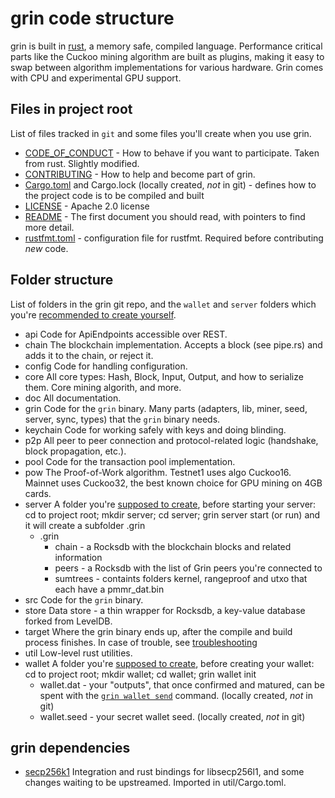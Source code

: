 # grin code structure
grin is built in [rust](https://www.rust-lang.org/), a memory safe, compiled language. Performance critical parts like the Cuckoo mining algorithm are built as plugins, making it easy to swap between algorithm implementations for various hardware. Grin comes with CPU and experimental GPU support.

## Files in project root
List of files tracked in `git` and some files you'll create when you use grin.
- [CODE_OF_CONDUCT](../CODE_OF_CONDUCT.md) - How to behave if you want to participate. Taken from rust. Slightly modified.
- [CONTRIBUTING](../CONTRIBUTING.md) - How to help and become part of grin.
- [Cargo.toml](../Cargo.toml) and Cargo.lock (locally created, _not_ in git) - defines how to the project code is to be compiled and built
- [LICENSE](../LICENSE) - Apache 2.0 license
- [README](../README.md) - The first document you should read, with pointers to find more detail.
- [rustfmt.toml](../rustfmt.toml) - configuration file for rustfmt. Required before contributing _new_ code.

## Folder structure
List of folders in the grin git repo, and the `wallet` and `server` folders which you're [recommended to create yourself](build.md#running-a-node).
- api
  Code for ApiEndpoints accessible over REST.
- chain
  The blockchain implementation. Accepts a block (see pipe.rs) and adds it to the chain, or reject it.
- config
  Code for handling configuration.
- core
  All core types: Hash, Block, Input, Output, and how to serialize them. Core mining algorith, and more.
- doc
  All documentation.
- grin
  Code for the `grin` binary. Many parts (adapters, lib, miner, seed, server, sync, types) that the `grin` binary needs.
- keychain
  Code for working safely with keys and doing blinding.
- p2p
  All peer to peer connection and protocol-related logic (handshake, block propagation, etc.).
- pool
  Code for the transaction pool implementation.
- pow
  The Proof-of-Work algorithm. Testnet1 uses algo Cuckoo16. Mainnet uses Cuckoo32, the best known choice for GPU mining on 4GB cards.
- server
  A folder you're [supposed to create](build.md#running-a-node), before starting your server: cd to project root; mkdir server; cd server; grin server start (or run) and it will create a subfolder .grin
  - .grin
    - chain - a Rocksdb with the blockchain blocks and related information
    - peers - a Rocksdb with the list of Grin peers you're connected to
    - sumtrees - containts folders kernel, rangeproof and utxo that each have a pmmr_dat.bin
- src
  Code for the `grin` binary.
- store
  Data store - a thin wrapper for Rocksdb, a key-value database forked from LevelDB.
- target
  Where the grin binary ends up, after the compile and build process finishes. In case of trouble, see [troubleshooting](FAQ.md#troubleshooting)
- util
  Low-level rust utilities.
- wallet
  A folder you're [supposed to create](build.md#running-a-node), before creating your wallet: cd to project root; mkdir wallet; cd wallet; grin wallet init
  - wallet.dat - your "outputs", that once confirmed and matured, can be spent with the [`grin wallet send`](wallet.md) command. (locally created, _not_ in git)
  - wallet.seed - your secret wallet seed. (locally created, _not_ in git)

## grin dependencies
- [secp256k1](https://github.com/mimblewimble/rust-secp256k1-zkp)
  Integration and rust bindings for libsecp256l1, and some changes waiting to be upstreamed. Imported in util/Cargo.toml.
